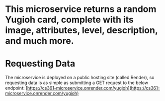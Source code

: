 # This microservice returns a random Yugioh card, complete with its image, attributes, level, description, and much more.

# Requesting Data 
The microservice is deployed on a public hosting site (called Render), so requesting data is as simple as submitting a GET request to the below endpoint:
[https://cs361-microservice.onrender.com/yugioh](https://cs361-microservice.onrender.com/yugioh)
